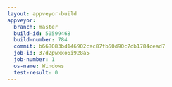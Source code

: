 ```yaml
---
layout: appveyor-build
appveyor:
  branch: master
  build-id: 50599468
  build-number: 784
  commit: b668083bd146902cac87fb50d90c7db1784cead7
  job-id: 37d2pwxxo6i928a5
  job-number: 1
  os-name: Windows
  test-result: 0
---
```

